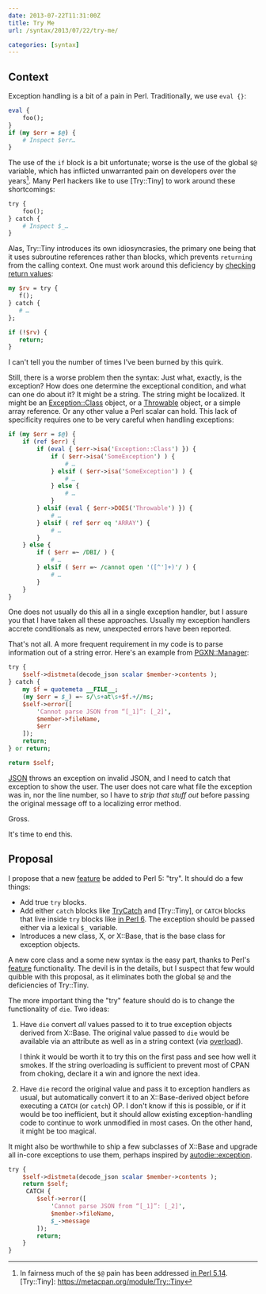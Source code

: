 ```yaml
--- 
date: 2013-07-22T11:31:00Z
title: Try Me
url: /syntax/2013/07/22/try-me/

categories: [syntax]
---
```


Context
-------

Exception handling is a bit of a pain in Perl. Traditionally, we use
`eval {}`:

``` perl Perl eval
eval {
    foo();
}
if (my $err = $@) {
    # Inspect $err…
}
```

The use of the `if` block is a bit unfortunate; worse is the use of the global
`$@` variable, which has inflicted unwarranted pain on developers over the
years[^1]. Many Perl hackers like to use [Try::Tiny] to work around these
shortcomings:

[^1]: In fairness much of the `$@` pain has been addressed [in Perl 5.14](https://metacpan.org/module/JESSE/perl-5.14.0/pod/perldelta.pod#Exception-Handling).
[Try::Tiny]: https://metacpan.org/module/Try::Tiny

``` perl Try::Tiny
try {
    foo();
} catch {
    # Inspect $_…
}
```

Alas, Try::Tiny introduces its own idiosyncrasies, the primary one being that
it uses subroutine references rather than blocks, which prevents `returning`
from the calling context. One must work around this deficiency by [checking
return values](http://stackoverflow.com/a/10366209/79202):

``` perl Return from Try::Tiny http://stackoverflow.com/a/10366209/79202
my $rv = try {
   f();
} catch {
   # …
};

if (!$rv) {
   return;
}
```

I can't tell you the number of times I've been burned by this quirk.

Still, there is a worse problem then the syntax: Just what, exactly, is the
exception? How does one determine the exceptional condition, and what can one
do about it? It might be a string. The string might be localized. It might be
an [Exception::Class] object, or a [Throwable] object, or a simple array
reference. Or any other value a Perl scalar can hold. This lack of specificity
requires one to be very careful when handling exceptions:

[Exception::Class]: https://metacpan.org/module/Exception::Class
[Throwable]: https://metacpan.org/module/Throwable

``` perl Exception Determination
if (my $err = $@) {
    if (ref $err) {
        if (eval { $err->isa('Exception::Class') }) {
            if ( $err->isa('SomeException') ) {
                # …
            } elsif ( $err->isa('SomeException') ) {
                # …
            } else {
                # …
            }
        } elsif (eval { $err->DOES('Throwable') }) {
            # …
        } elsif ( ref $err eq 'ARRAY') {
            # …
        }
    } else {
        if ( $err =~ /DBI/ ) {
            # …
        } elsif ( $err =~ /cannot open '([^']+)'/ ) {
            # …
        }
    }
}

```

One does not usually do this all in a single exception handler, but I assure
you that I have taken all these approaches. Usually my exception handlers
accrete conditionals as new, unexpected errors have been reported.

That's not all. A more frequent requirement in my code is to parse information
out of a string error. Here's an example from [PGXN::Manager]:

[PGXN::Manager]: https://github.com/pgxn/pgxn-manager/

``` perl Exception Parsing https://github.com/pgxn/pgxn-manager/blob/master/lib/PGXN/Manager/Distribution.pm#L123 Source
try {
    $self->distmeta(decode_json scalar $member->contents );
} catch {
    my $f = quotemeta __FILE__;
    (my $err = $_) =~ s/\s+at\s+$f.+//ms;
    $self->error([
        'Cannot parse JSON from “[_1]”: [_2]',
        $member->fileName,
        $err
    ]);
    return;
} or return;

return $self;
```

[JSON] throws an exception on invalid JSON, and I need to catch that exception
to show the user. The user does not care what file the exception was in, nor
the line number, so I have to *strip that stuff out* before passing the
original message off to a localizing error method.

[JSON]: https://metacpan.org/module/JSON

Gross.

It's time to end this.

Proposal
--------

I propose that a new [feature] be added to Perl 5: "try". It should do a few
things:

[feature]: https://metacpan.org/module/feature

* Add true `try` blocks.
* Add either `catch` blocks like [TryCatch] and [Try::Tiny], or `CATCH` blocks
  that live inside `try` blocks like [in Perl 6]. The exception should be passed
  either via a lexical `$_` variable.
* Introduces a new class, X, or X::Base, that is the base class for exception
  objects.

[TryCatch]: https://metacpan.org/module/TryCatch
[in Perl 6]: http://feather.perl6.nl/syn/S04.html#Exception_handlers

A new core class and a some new syntax is the easy part, thanks to Perl's
[feature] functionality. The devil is in the details, but I suspect that few
would quibble with this proposal, as it eliminates both the global `$@` and
the deficiencies of Try::Tiny.

The more important thing the "try" feature should do is to change the
functionality of `die`. Two ideas:

1. Have `die` convert *all* values passed to it to true exception objects
   derived from X::Base. The original value passed to `die` would be available
   via an attribute as well as in a string context (via [overload]).
   
   I think it would be worth it to try this on the first pass and see how well
   it smokes. If the string overloading is sufficient to prevent most of CPAN
   from choking, declare it a win and ignore the next idea.

2. Have `die` record the original value and pass it to exception handlers as
   usual, but automatically convert it to an X::Base-derived object before
   executing a `CATCH` (or `catch`) OP. I don't know if this is possible, or
   if it would be too inefficient, but it should allow existing
   exception-handling code to continue to work unmodified in most cases.
   On the other hand, it might be too magical.

[overload]: https://metacpan.org/module/overload

It might also be worthwhile to ship a few subclasses of X::Base and upgrade
all in-core exceptions to use them, perhaps inspired by [autodie::exception].

[autodie::exception]: https://metacpan.org/module/autodie::exception

``` perl No Exception Parsing
try {
    $self->distmeta(decode_json scalar $member->contents );
    return $self;
     CATCH {
        $self->error([
            'Cannot parse JSON from “[_1]”: [_2]',
            $member->fileName,
            $_->message
        ]);
        return;
    }
}
```


